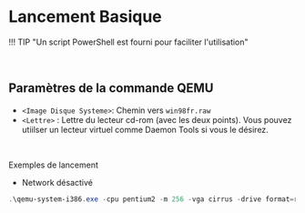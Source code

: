 # Lancement Basique
!!! TIP "Un script PowerShell est fourni pour faciliter l'utilisation"

<br>

## Paramètres de la commande QEMU
- `<Image Disque Systeme>`: Chemin vers `win98fr.raw`
- `<Lettre>` : Lettre du lecteur cd-rom (avec les deux points). Vous pouvez utiilser un lecteur virtuel comme Daemon Tools si vous le désirez.

<br>

Exemples de lancement
- Network désactivé

```PowerShell
.\qemu-system-i386.exe -cpu pentium2 -m 256 -vga cirrus -drive format=raw,file="D:\Temp\Qemu-Package v0.2.0\win98fr.raw" -cdrom h: -device sb16 -nic none -usb -machine acpi=off -k fr-fr -no-reboot -display sdl 
```

<br>





 

